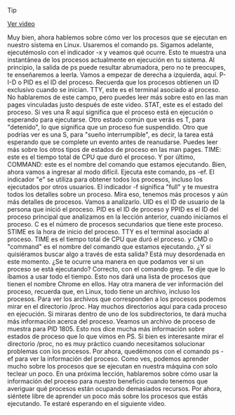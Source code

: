 > [!TIP]  
> [Ver video](https://youtu.be/K4cGRhflMBM)

Muy bien, ahora hablemos sobre cómo ver los procesos
que se ejecutan en nuestro sistema en Linux. Usaremos el comando ps.
Sigamos adelante, ejecutémoslo con el indicador -x
y veamos qué ocurre. Esto te muestra una instantánea de los procesos
actualmente en ejecución en tu sistema. Al principio, la salida de ps
puede resultar abrumadora, pero no te preocupes,
te enseñaremos a leerla. Vamos a empezar de derecha a izquierda, aquí. P-I-D o PID es el ID del proceso. Recuerda que los procesos
obtienen un ID exclusivo cuando se inician. TTY, este es el terminal
asociado al proceso. No hablaremos de este campo, pero puedes leer más sobre esto en las man pages vinculadas
justo después de este video. STAT, este es el estado del proceso. Si ves una R aquí significa que el proceso
está en ejecución o esperando para ejecutarse. Otro estado común que verás es T, para "detenido", lo que significa que un proceso
fue suspendido. Otro que podrías ver es una S,
para "sueño interrumpible", es decir, la tarea está esperando
que se complete un evento antes de reanudarse. Puedes leer más sobre los otros tipos
de estados de proceso en las man pages. TIME: este es el tiempo total de CPU
que duró el proceso. Y por último, COMMAND: este es el nombre del comando
que estamos ejecutando. Bien, ahora vamos a ingresar
al modo difícil. Ejecuta este comando, ps -ef. El indicador "e" se utiliza para obtener todos los procesos,
incluso los ejecutados por otros usuarios. El indicador -f significa "full"
y te muestra todos los detalles sobre un proceso. Mira eso, tenemos más procesos
y aún más detalles de procesos. Vamos a analizarlo. UID es el ID de usuario de la persona
que inició el proceso. PID es el ID de proceso
y PPID es el ID del proceso principal que analizamos en la lección anterior,
cuando iniciamos el proceso. C es el número de procesos secundarios
que tiene este proceso. STIME es la hora de inicio del proceso. TTY es el terminal asociado
al proceso. TIME es el tiempo total de CPU
que duró el proceso. y CMD o "command" es el nombre del comando
que estamos ejecutando. ¿Y si quisiéramos buscar algo
a través de esta salida? Está muy desordenada en este momento. ¿Se te ocurre una manera en que podamos ver
si un proceso se está ejecutando? Correcto, con el comando grep.
Te dije que lo íbamos a usar todo el tiempo. Esto nos dará una lista de procesos
que tienen el nombre Chrome en ellos. Hay otra manera de ver
información del proceso, recuerda que, en Linux, todo tiene un archivo,
incluso los procesos. Para ver los archivos que corresponden a los procesos
podemos mirar en el directorio /proc. Hay muchos directorios aquí
para cada proceso en ejecución. Si miraras dentro de uno de los subdirectorios,
te dará mucha más información acerca del proceso. Veamos un archivo de proceso de muestra
para PID 1805. Esto nos dice mucha más información
sobre estados de proceso que lo que vimos en PS. Si bien es interesante
mirar el directorio /proc, no es muy práctico cuando necesitamos
solucionar problemas con los procesos. Por ahora, quedémonos con el comando ps -ef
para ver la información del proceso. Como ves, podemos aprender mucho
sobre los procesos que se ejecutan en nuestra máquina con solo teclear un poco. En una próxima lección, hablaremos sobre cómo usar
la información del proceso para nuestro beneficio cuando tenemos que averiguar qué procesos
están ocupando demasiados recursos. Por ahora, siéntete libre de aprender un poco más
sobre los procesos que estás ejecutando. Te estaré esperando en el siguiente video.
